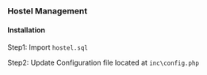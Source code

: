 ### Hostel Management

#### Installation

Step1: Import `hostel.sql`

Step2: Update Configuration file located at `inc\config.php`
